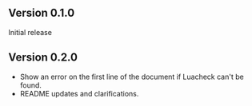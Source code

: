 ## Version 0.1.0

Initial release

## Version 0.2.0

- Show an error on the first line of the document if Luacheck can't be found.
- README updates and clarifications.

